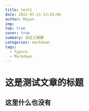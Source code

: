```yaml
---
title: test1
date: 2022-07-21 13:24:00
author: Moyon
img: 
top: true
cover: true
summary: 自定义摘要
categories: markdown
tags:
  - Typora
  - Markdown
---
```


# 这是测试文章的标题

## 这里什么也没有